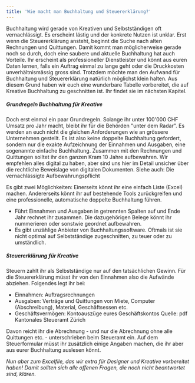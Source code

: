 ```yaml
---
title: 'Wie macht man Buchhaltung und Steuererklärung?'
---
```


Buchhaltung wird gerade von Kreativen und Selbstständigen oft vernachlässigt. Es erscheint lästig und der konkrete Nutzen ist unklar. Erst wenn die Steuererklärung ansteht, beginnt die Suche nach alten Rechnungen und Quittungen. Damit kommt man möglicherweise gerade noch so durch, doch eine saubere und aktuelle Buchhaltung hat auch Vorteile. Ihr erscheint als professioneller Dienstleister und könnt aus euren Daten lernen, falls ein Auftrag einmal zu lange geht oder die Druckkosten unverhältnismässig gross sind. Trotzdem möchte man den Aufwand für Buchhaltung und Steuererklärung natürlich möglichst klein halten. Aus diesem Grund haben wir euch eine wunderbare Tabelle vorbereitet, die auf Kreative Buchhaltung zu geschnitten ist. Ihr findet sie im nächsten Kapitel.

##### Grundregeln Buchhaltung für Kreative

Doch erst einmal ein paar Grundregeln. Solange ihr unter 100'000 CHF Umsatz pro Jahr macht, bleibt ihr für die Behörden "unter dem Radar". Es werden an euch nicht die gleichen Anforderungen wie an grössere Unternehmen gestellt. Es ist also keine doppelte Buchhaltung gefordert, sondern nur die exakte Aufzeichnung der Einnahmen und Ausgaben, eine sogenannte einfache Buchhaltung. Zusammen mit den Rechnungen und Quittungen solltet ihr den ganzen Kram 10 Jahre aufbewahren. Wir empfehlen alles digital zu haben, aber sind uns hier im Detail unsicher über die rechtliche Beweislage von digitalen Dokumenten. Siehe auch: Die vernachlässigte Aufbewahrungspflicht

Es gibt zwei Möglichkeiten: Einerseits könnt ihr eine einfach Liste (Excel) machen. Andererseits könnt ihr auf bestehende Tools zurückgreifen und eine professionelle, automatische doppelte Buchhaltung führen.

- Führt Einnahmen und Ausgaben in getrennten Spalten auf und Ende Jahr rechnet ihr zusammen. Die dazugehörigen Belege könnt ihr nummerieren oder sonstwie geordnet aufbewahren.
- Es gibt unzählige Anbieter von Buchhaltungssoftware. Oftmals ist sie nicht optimal auf Selbstständige zugeschnitten, zu teuer oder zu umständlich.


 
##### Steuererklärung für Kreative

Steuern zahlt ihr als Selbstständige nur auf den tatsächlichen Gewinn. Für die Steuererklärung müsst ihr von den Einnahmen also die Aufwände abziehen. Folgendes legt ihr bei:

- Einnahmen: Auftragsrechnungen
- Ausgaben: Verträge und Quittungen von Miete, Computer (Abschreibung), Material, Geschäftsessen etc.
- Geschäftsvermögen: Kontoauszüge eures Geschäftskontos
Quelle: pdf Kantonales Steueramt Zürich

Davon reicht ihr die Abrechnung - und nur die Abrechnung ohne alle Quittungen etc. - unterschrieben beim Steueramt ein. Auf dem Steuerformular müsst ihr zusätzlich einige Angaben machen, die ihr aber aus eurer Buchhaltung auslesen könnt.

*Nun aber zum Excelfile, das wir extra für Designer und Kreative vorbereitet haben! Damit sollten sich alle offenen Fragen, die noch nicht beantwortet sind, klären.*
